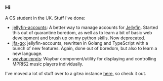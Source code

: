 ### Hi

A CS student in the UK. Stuff i've done:
* [jellyfin-accounts](https://github.com/hrfee/jellyfin-accounts): A better way to manage accounts for [Jellyfin](https://jellyfin.org/). Started this out of quarantine boredom, as well as to learn a bit of basic web development and brush up on my python skills. Now deprecated. 
* [jfa-go](https://github.com/hrfee/jfa-go): jellyfin-accounts, rewritten in Golang and TypeScript with a bunch of new features. Again, done out of boredom, but also to learn a new language.
* [waybar-mpris](https://git.hrfee.pw/hrfee/waybar-mpris): Waybar component/utility for displaying and controlling MPRIS2 music players individually.

I've moved a lot of stuff over to a gitea instance [here](https://git.hrfee.pw), so check it out.


